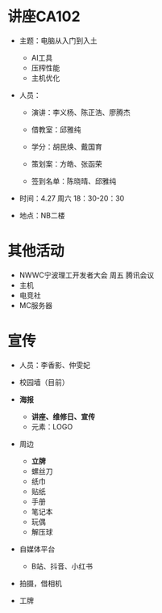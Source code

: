 # 讲座CA102

- 主题：电脑从入门到入土

  - AI工具
  - 压榨性能
  - 主机优化

- 人员：

  - 演讲：李义杨、陈正浩、廖腾杰

  - 借教室：邱雅纯
  - 学分：胡民焕、戴国育
  - 策划案：方皓、张函荣
  - 签到名单：陈晓晴、邱雅纯

- 时间：4.27 周六 18：30-20：30

- 地点：NB二楼

# 其他活动

- NWWC宁波理工开发者大会 周五 腾讯会议
- 主机
- 电竞社
- MC服务器

# 宣传

- 人员：李香影、仲雯妃

- 校园墙（目前）

- **海报**
  - **讲座、维修日、宣传**
  - 元素：LOGO
- 周边

  - **立牌**
  - 螺丝刀
  - 纸巾
  - 贴纸
  - 手册
  - 笔记本
  - 玩偶
  - 解压球

- 自媒体平台

  - B站、抖音、小红书

- 拍摄，借相机
- 工牌
